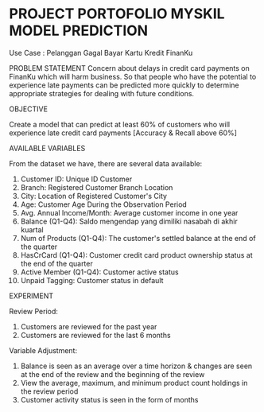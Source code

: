 # PROJECT PORTOFOLIO MYSKIL MODEL PREDICTION 
Use Case : Pelanggan Gagal Bayar Kartu Kredit FinanKu

PROBLEM STATEMENT
Concern about delays in credit card payments on FinanKu which will harm business. So that people who have the potential to experience late payments can be predicted more quickly to determine appropriate strategies for dealing with future conditions.

OBJECTIVE

Create a model that can predict at least 60% of customers who will experience late credit card payments [Accuracy & Recall above 60%]

AVAILABLE VARIABLES

From the dataset we have, there are several data available:

1. Customer ID: Unique ID Customer
2. Branch: Registered Customer Branch Location
3. City: Location of Registered Customer's City
4. Age: Customer Age During the Observation Period
5. Avg. Annual Income/Month: Average customer income in one year
6. Balance (Q1-Q4): Saldo mengendap yang dimiliki nasabah di akhir kuartal
7. Num of Products (Q1-Q4): The customer's settled balance at the end of the quarter
8. HasCrCard (Q1-Q4): Customer credit card product ownership status at the end of the quarter
9. Active Member (Q1-Q4): Customer active status
10. Unpaid Tagging: Customer status in default

EXPERIMENT

Review Period:

1. Customers are reviewed for the past year
2. Customers are reviewed for the last 6 months

Variable Adjustment:

1. Balance is seen as an average over a time horizon & changes are seen at the end of the review and the beginning of the review
2. View the average, maximum, and minimum product count holdings in the review period
3. Customer activity status is seen in the form of months
